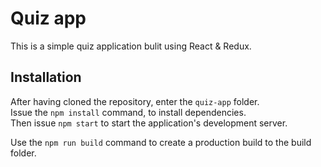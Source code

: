 # Quiz app

This is a simple quiz application bulit using React & Redux. </br>

## Installation
After having cloned the repository, enter the `quiz-app` folder. </br>
Issue the `npm install` command, to install dependencies.</br>
Then issue `npm start` to start the application's development server.</br>

Use the `npm run build` command to create a production build to the build folder.
